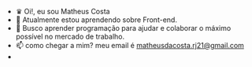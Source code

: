 - ♛ Oi!, eu sou Matheus Costa
- 🌱 Atualmente estou aprendendo sobre Front-end. 
- 💞️ Busco aprender programação para ajudar e colaborar o máximo possível no mercado de trabalho.
- 📫 como chegar a mim? meu email é matheusdacosta.rj21@gmail.com
- 

<!---
GoogleRJ/GoogleRJ is a ✨ special ✨ repository because its `README.md` (this file) appears on your GitHub profile.
You can click the Preview link to take a look at your changes.
--->
